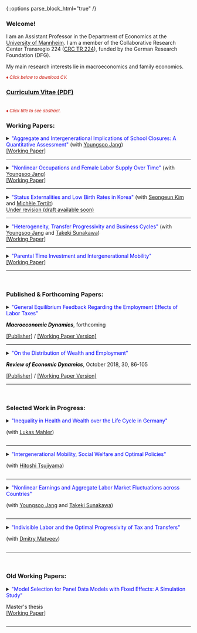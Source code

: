 {::options parse_block_html="true" /}

### Welcome!

I am an Assistant Professor in the Department of Economics at the [University of Mannheim](https://www.vwl.uni-mannheim.de/en/). I am a member of the Collaborative Research Center Transregio 224 ([CRC TR 224](https://www.crctr224.de/en/about)), funded by the German Research Foundation (DFG).

My main research interests lie in macroeconomics and family economics.

<font color="scarlet"><i><small>&diams; Click below to download CV.</small></i></font> 
### [Curriculum Vitae (PDF)](CV.pdf)

<br>
<font color="scarlet"><i><small>&diams; Click title to see abstract.</small></i></font>  

### Working Papers:
<details>
  <summary markdown="span"><font color="blue">"Aggregate and Intergenerational Implications of School Closures: A Quantitative Assessment"</font> (with <a href="https://sites.google.com/site/youngsoojangecon/" target="_blank">Youngsoo Jang</a>)</summary>
  
  | **Abstract**          |
  |:---------------------------|
  | A majority of governments around the world unprecedentedly closed schools in response to the COVID-19 pandemic. This paper quantitatively investigates the macroeconomic and distributional consequences of school closures through intergenerational channels in the medium- and long-term. The model economy is a dynastic overlapping generations general equilibrium model in which schools, in the form of public education investments, complement parental investments in producing children's human capital. We calibrate the stationary equilibrium of the model to the U.S. economy and compute the equilibrium responses following unexpected school closure shocks. We find that school closures have moderate long-lasting adverse effects on macroeconomic aggregates such as output. In addition, we find that school closures reduce intergenerational mobility, especially among older children. Finally, we find that lower substitutability between public and parental investments induces larger damages in the aggregate economy and overall lifetime incomes of the affected children, while mitigating negative impacts on intergenerational mobility. In all findings, heterogeneous parental responses to school closures play a key role. Our results provide a quantitatively relevant dimension to consider for policymakers assessing potential costs of school closures. |
  
 </details>
 <a href="https://drive.google.com/file/d/1KyyoWT3b3Y_HlnHDZJZCg_MJLCYjpfcr/view?usp=sharing" target="_blank"><u>[Working Paper]</u></a>
 
----
<details>
  <summary markdown="span"><font color="blue">"Nonlinear Occupations and Female Labor Supply Over Time"</font> (with <a href="https://sites.google.com/site/youngsoojangecon/" target="_blank">Youngsoo Jang</a>)</summary>
    
  | **Abstract**          |
  |:---------------------------|
  | Long hours worked for higher returns and higher returns for longer hours worked are common to many occupations, namely, nonlinear occupations (Goldin 2014). Over the last four decades, both the share and the relative wage premium of nonlinear occupations have been increasing. Females have been facing rising experience premiums, especially in nonlinear occupations. To quantitatively explore how these changes have affected the female labor supply over time, we build a quantitative, dynamic general equilibrium model of occupational choice and labor supply at both the extensive and intensive margins. A decomposition analysis finds that rising experience premiums, especially in nonlinear occupations, and technical change that is biased towards nonlinear occupations are important in explaining the intensive margin of female labor supply, which has continued to increase even in the recent period, during which female employment has stagnated. Finally, a counterfactual experiment suggests that if the barrier aspects of nonlinearities had gradually vanished, female employment would have been considerably higher at the expense of significantly lower labor supply at the intensive margin. |
  
 </details>
 <a href="https://drive.google.com/file/d/1Z1hzDr3rDzIpmtf8W3ZrjSz73dgkd_Mf/view?usp=sharing" target="_blank"><u>[Working Paper]</u></a> 
 
 ----
 <details>
  <summary markdown="span"><font color="blue">"Status Externalities and Low Birth Rates in Korea"</font> (with <a href="https://sites.google.com/site/sekimphd/" target="_blank">Seongeun Kim</a> and <a href="http://tertilt.vwl.uni-mannheim.de/" target="_blank">Michèle Tertilt</a>)</summary>
    
  | **Summary**          |
  |:---------------------------|
  | East Asians, especially South Koreans, are apparently preoccupied with children’s education – most children are stuck in expensive private institutes and cram schools in the evening. At the same time, South Korea currently has the lowest total fertility rate in the world. In this paper we propose a theory with status externality and endogenous fertility that connect these two facts. Using a quantitative heterogeneous-agent model calibrated to Korean micro data, we first find that fertility would be 16% higher in the absence of the status externality. We then explore how government interventions such as private education taxes and pro-natal transfers affect fertility and welfare and find the optimal policy mix to address distortions induced by the externality. |
  
 </details>
 <a href="https://" target="_blank"><u>Under revision (draft available soon)</u></a>
 
 ----
 <details>
  <summary markdown="span"><font color="blue">"Heterogeneity, Transfer Progressivity and Business Cycles"</font> (with <a href="https://sites.google.com/site/youngsoojangecon/" target="_blank">Youngsoo Jang</a> and <a href="https://tkksnk.github.io/" target="_blank">Takeki Sunakawa</a>)</summary>
    
  | **Abstract**          |
  |:---------------------------|
  | This paper studies how transfer progressivity influences aggregate fluctuations when interacted with household heterogeneity. Using a simple static model of the extensive margin labor supply, we analytically characterize how transfer progressivity influences differential labor supply responses to aggregate conditions across heterogeneous households. We then build a quantitative dynamic general equilibrium model with both idiosyncratic and aggregate productivity shocks and show that the model delivers moderately procyclical average labor productivity and a large cyclical volatility of aggregate hours relative to output. Counterfactual exercises show that redistributive policies have very different implications for aggregate fluctuations, depending on whether tax progressivity or transfer progressivity is used. We provide empirical evidence on the heterogeneity of employment responses across the wage distribution, which supports the key model mechanism. |
    
 </details>
 <a href="https://drive.google.com/open?id=1vW8i3IzULSe1yhjQC5vY8q-fE02pxHsl" target="_blank"><u>[Working Paper]</u></a>
 
 ----
 <details>
  <summary markdown="span"><font color="blue">"Parental Time Investment and Intergenerational Mobility"</font></summary>
    
  | **Abstract**          |
  |:---------------------------|
  | This paper constructs a quantitative model of intergenerational mobility in which lifetime income mobility is shaped by various channels including parental time investments in children. The calibrated model delievers positive educational gradients in parental time investment, as observed in the data, and also successfully accounts for untargeted distributional aspects of income mobility, captured in the income quintile transition matrix. The model implies that removing the positive educational gradients in parental time investment during the whole childhood would reduce intergenerational income persistence nearly by 40 percent. Policy experiments suggest that subsidies to childhood investments that can diminish positive educational gradients in parental time investments would increase intergenerational mobility, and that there are better ways of subsidizing investments to achieve greater mobility in terms of aggregate output and welfare. |
  
 </details>
 <a href="https://drive.google.com/file/d/1APvhSKT1XA88VsPbMXPKN0Qqrz9dfVe_/view?usp=sharing" target="_blank"><u>[Working Paper]</u></a>
 
 ---- 
 <br>
 
### Published & Forthcoming Papers:

<details>
  <summary markdown="span"><font color="blue">"General Equilibrium Feedback Regarding the Employment Effects of Labor Taxes"</font>
    
  <font color="black"><b><i>Macroeconomic Dynamics</i></b></font>, forthcoming</summary>
  
  | **Abstract**          |
  |:---------------------------|
  | A higher labor tax rate increases the equilibrium real interest rate and reduces the equilibrium wage in a heterogeneous-agent model with endogenous savings and indivisible labor supply decisions. I show that these general equilibrium (GE) adjustments, in particular of the real interest rate, reinforce the negative employment impact of higher labor taxes. However, the representative-agent version of the model, which generates similar aggregate employment responses to labor tax changes, implies that GE feedback is neutral. The cross-country panel data reveal that the negative association between labor tax rates and the extensive margin labor supply is significantly and robustly weaker in small open economies where the interest rate is less tightly linked to domestic circumstances. This empirical evidence supports the transmission mechanism of labor tax changes for employment in the heterogeneous-agent model. |
  
  </details>
  <a href="http://dx.doi.org/10.1017/S1365100519000087" target="_blank"><u>[Publisher]</u></a> / <a href="https://drive.google.com/open?id=1DoZpKCBzuf2Yo3OU-PsT_Z0LP_AUAcYr" target="_blank"><u>[Working Paper Version]</u></a>
  
  ----
  <details>
  <summary markdown="span"><font color="blue">"On the Distribution of Wealth and Employment"</font>
    
  <font color="black"><b><i>Review of Economic Dynamics</i></b></font>, October 2018, 30, 86-105</summary>
  
  | **Abstract**          |
  |:---------------------------|
  | In the United States, the employment rate is nearly flat across wealth quintiles with the exception of the first quintile. Correlations between wealth and employment are close to zero or moderately positive. However, incomplete markets models with a standard utility function counterfactually generate a strongly negative relationship between wealth and employment. Using a fairly standard incomplete markets model calibrated to match the distribution of wealth, I find that government transfers and capital income taxation increase the (non-targeted) correlations between wealth and employment substantially, bringing the model closer to the data. As the model's fit with the distribution of wealth and employment improves, I find that the precautionary motive of labor supply is mitigated, thereby raising aggregate labor supply elasticities substantially. |
  
  </details>
  <a href="https://www.sciencedirect.com/science/article/pii/S1094202518301613" target="_blank"><u>[Publisher]</u></a> / <a href="https://drive.google.com/open?id=1pYHMHYqz_z82_wU5vl7UEK0c7aHrY_Ht" target="_blank"><u>[Working Paper Version]</u></a>
  
  ----
<br>

### Selected Work in Progress:
<details>
  <summary markdown="span"><font color="blue">"Inequality in Health and Wealth over the Life Cycle in Germany"</font>
  
  (with [Lukas Mahler](https://))</summary>
  
 </details>
 
 ----
 
<details>
  <summary markdown="span"><font color="blue">"Intergenerational Mobility, Social Welfare and Optimal Policies"</font>
  
  (with [Hitoshi Tsujiyama](https://sites.google.com/site/hitoshitsujiyama/))</summary>
  
 </details>
 
 ----
 
 <details>
  <summary markdown="span"><font color="blue">"Nonlinear Earnings and Aggregate Labor Market Fluctuations across Countries"</font>
  
  (with [Youngsoo Jang](https://sites.google.com/site/youngsoojangecon/) and [Takeki Sunakawa](https://tkksnk.github.io/))</summary>
  
 </details>
 
 ----
 
 <details>
  <summary markdown="span"><font color="blue">"Indivisible Labor and the Optimal Progressivity of Tax and Transfers"</font>
  
  (with [Dmitry Matveev](https://www.sites.google.com/site/dimitrymatveev/))</summary>
  
 </details>
 
 ----
 <br>
 
### Old Working Papers:
<details>
  <summary markdown="span"><font color="blue">"Model Selection for Panel Data Models with Fixed Effects: A Simulation Study"</font>
    
  Master's thesis
  <br><a href="https://drive.google.com/file/d/1Ewn0Zc1wlhsZdw4kUlW5vk_pHhGxXiJ9/view?usp=sharing" target="_blank"><u>[Working Paper]</u></a> </summary>
  
  | **Abstract**          |
  |:---------------------------|
  | This paper considers model selection using the Akaike's Information Criterion (AIC), the corrected Akaike's Information Criterion (AICc), and the Bayesian Information Criterion (BIC) for panel data models with fixed effects. Applying these information criteria to fixed effects panel models is not a trivial matter due to the incidental parameters problem that might adversely affect their practical performance, especially when T is small. Through the Monte Carlo experiments it has been found that the information criteria are quite successful in selecting the true model. In particular, given the existence of the incidental parameters problem in the data generating process, the AICc and the AIC operate successfully unless T is extremely small. This study, therefore, concludes that the information criteria---which are simple to use as well as effective---will likely help empirical researchers determine the proper structure of the error term in fixed effects estimation in an objective manner. |
  
 </details>
 
 ----
